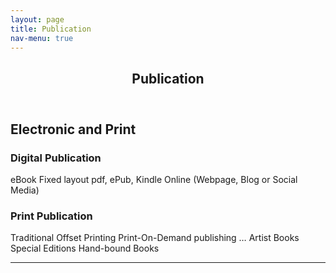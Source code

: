 ```yaml
---
layout: page
title: Publication
nav-menu: true
---
```


<!-- Main -->
<div id="main" class="alt">

<!-- One -->
<section id="one">
	<div class="inner">
		<header class="major">
			<h1>Publication</h1>
		</header>


<!-- Content -->
<h1 id="content">Electronic and Print</h1>
<!--<p>Praesent ac adipiscing ullamcorper semper ut amet ac risus. Lorem sapien ut odio odio nunc. Ac adipiscing nibh porttitor erat risus justo adipiscing adipiscing amet placerat accumsan. Vis. Faucibus odio magna tempus adipiscing a non. In mi primis arcu ut non accumsan vivamus ac blandit adipiscing adipiscing arcu metus praesent turpis eu ac lacinia nunc ac commodo gravida adipiscing eget accumsan ac nunc adipiscing adipiscing.</p> -->
<div class="row">
	<div class="6u 12u$(small)">
		<h3>Digital Publication</h3>
		<p>eBook Fixed layout pdf, 
			ePub, Kindle 
			Online (Webpage, Blog or Social Media)
			</p>
	</div>
	<div class="6u$ 12u$(small)">
		<h3>Print Publication</h3>
		<p>Traditional Offset Printing
			Print-On-Demand publishing … 
			Artist Books
			Special Editions
			Hand-bound Books</p>
		</div>

<hr class="major" />

